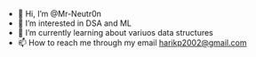 - 👋 Hi, I’m @Mr-Neutr0n
- 👀 I’m interested in DSA and ML
- 🌱 I’m currently learning about variuos data structures
- 📫 How to reach me through my email harikp2002@gmail.com

<!---
Mr-Neutr0n/Mr-Neutr0n is a ✨ special ✨ repository because its `README.md` (this file) appears on your GitHub profile.
You can click the Preview link to take a look at your changes.
--->
